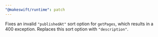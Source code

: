 ```yaml
---
"@makeswift/runtime": patch
---
```


Fixes an invalid `"publishedAt"` sort option for `getPages`, which results in a
400 exception. Replaces this sort option with `"description"`.
